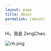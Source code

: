 ```yaml
---
layout: page
title: About
permalink: /about/
---
```


Hi，我是 ZengChao.

![nh.png](https://i.loli.net/2020/07/21/BtPosxCJEnhLRSQ.jpg)


